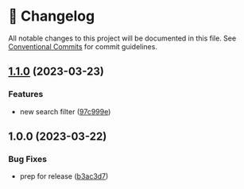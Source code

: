 <!-- markdownlint-disable --><!-- textlint-disable -->

# 📓 Changelog

All notable changes to this project will be documented in this file. See
[Conventional Commits](https://conventionalcommits.org) for commit guidelines.

## [1.1.0](https://github.com/sanity-io/sanity-plugin-workspace-home/compare/v1.0.0...v1.1.0) (2023-03-23)

### Features

- new search filter ([97c999e](https://github.com/sanity-io/sanity-plugin-workspace-home/commit/97c999e61b8a22437a8657017e782d3a5f079b79))

## 1.0.0 (2023-03-22)

### Bug Fixes

- prep for release ([b3ac3d7](https://github.com/sanity-io/sanity-plugin-workspace-home/commit/b3ac3d7ef22fe91c62aaa0d6b2161c4f4fb31e33))
